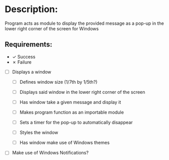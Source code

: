 # Description:  
Program acts as module to display the provided message as a pop-up in the lower right corner of the screen for Windows

## Requirements:
- &check; Success  
- &cross; Failure  

- [ ] Displays a window  
  - [ ] Defines window size (1/7th by 1/5th?)  
  - [ ] Displays said window in the lower right corner of the screen  
  - [ ] Has window take a given message and display it  
  - [ ] Makes program function as an importable module  
  - [ ] Sets a timer for the pop-up to automatically disappear  
  - [ ] Styles the window  
  - [ ] Has window make use of Windows themes  
  
  
- [ ] Make use of Windows Notifications?
